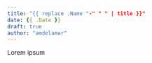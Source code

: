 ```yaml
---
title: "{{ replace .Name "-" " " | title }}"
date: {{ .Date }}
draft: true
author: "amdelamar"
---
```


Lorem ipsum